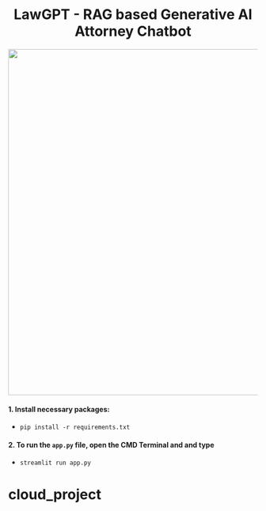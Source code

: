 <h1 align="center">LawGPT - RAG based Generative AI Attorney Chatbot</h1>

<p align="center">
<img src="https://github.com/harshitv804/LawGPT/assets/100853494/ecff5d3c-f105-4ba2-a93a-500282f0bf00" width="700"/>
</p>

#### 1. Install necessary packages:
   - ```
     pip install -r requirements.txt
     ```

#### 2. To run the `app.py` file, open the CMD Terminal and and type 
  - ```
    streamlit run app.py
    ```

# cloud_project

